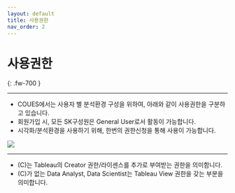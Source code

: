 ```yaml
---
layout: default
title: 사용권한
nav_order: 2
---
```


# 사용권한
{: .fw-700 }

---
* COUES에서는 사용자 별 분석환경 구성을 위하여, 아래와 같이 사용권한을 구분하고 있습니다.  
* 회원가입 시, 모든 SK구성원은 General User로서 활동이 가능합니다.  
* 시각화/분석환경을 사용하기 위해, 한번의 권한신청을 통해 사용이 가능합니다. 

![](/docs/images/Untitled-5304abe3-6740-47fc-bd45-e54089cd4dce.jpg)

---
* (C)는 Tableau의 Creator 권한/라이센스를 추가로 부여받는 권한을 의미함니다.  
* (C)가 없는 Data Analyst, Data Scientist는 Tableau View 권한을 갖는 부분을 의미합니다.  
